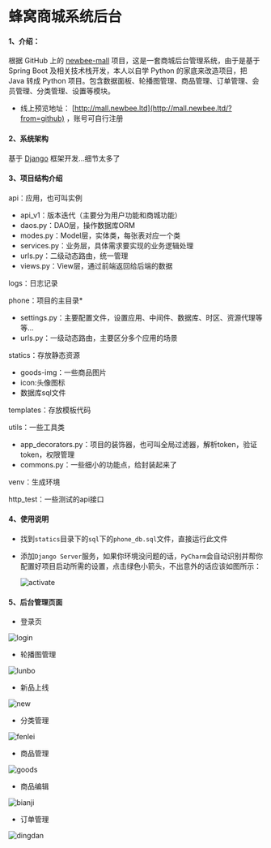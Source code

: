 # 蜂窝商城系统后台

#### 1、介绍：

根据 GitHub 上的 [newbee-mall](https://github.com/newbee-ltd/newbee-mall) 项目，这是一套商城后台管理系统，由于是基于 Spring Boot 及相关技术栈开发，本人以自学 Python 的家底来改造项目，把 Java 转成 Python 项目。包含数据面板、轮播图管理、商品管理、订单管理、会员管理、分类管理、设置等模块。 

- 线上预览地址： [http://mall.newbee.ltd](http://mall.newbee.ltd/?from=github) ，账号可自行注册

#### 2、系统架构

基于 [Django](http://www.djangoproject.com/) 框架开发...细节太多了

#### 3、项目结构介绍

api：应用，也可叫实例

- api_v1：版本迭代（主要分为用户功能和商城功能）
- daos.py：DAO层，操作数据库ORM
- modes.py：Model层，实体类，每张表对应一个类
- services.py：业务层，具体需求要实现的业务逻辑处理
- urls.py：二级动态路由，统一管理
- views.py：View层，通过前端返回给后端的数据

logs：日志记录

phone：项目的主目录*

- settings.py：主要配置文件，设置应用、中间件、数据库、时区、资源代理等等...
- urls.py：一级动态路由，主要区分多个应用的场景

statics：存放静态资源

- goods-img：一些商品图片
- icon:头像图标
- 数据库sql文件

templates：存放模板代码

utils：一些工具类

- app_decorators.py：项目的装饰器，也可叫全局过滤器，解析token，验证token，权限管理
- commons.py：一些细小的功能点，给封装起来了

venv：生成环境

http_test：一些测试的api接口

#### 4、使用说明

- 找到`statics`目录下的`sql`下的`phone_db.sql`文件，直接运行此文件

- 添加`Django Server`服务，如果你环境没问题的话，`PyCharm`会自动识别并帮你配置好项目启动所需的设置，点击绿色小箭头，不出意外的话应该如图所示：

  <img src="https://www.llhnp.com/usr/images/phone3_server/phone3_serever_activate.png" alt="activate"  />

#### 5、后台管理页面

- 登录页


![login](https://camo.githubusercontent.com/76ec819cb2f490a2f5e4d853f16a1c0f4c4159f8fa8bcbf2d66dcf89c5deac5d/68747470733a2f2f6e65776265652d6d616c6c2e6f73732d636e2d6265696a696e672e616c6979756e63732e636f6d2f706f737465722f70726f647563742f6d616e6167652d6c6f67696e2e706e67)

- 轮播图管理

![lunbo](https://camo.githubusercontent.com/0293cb48b52de4329a75ea83f0959c1644ccd1092a2b4884954b92aa207f4fd2/68747470733a2f2f6e65776265652d6d616c6c2e6f73732d636e2d6265696a696e672e616c6979756e63732e636f6d2f706f737465722f70726f647563742f6d616e6167652d6361726f7573656c2d323032332e706e67)

- 新品上线

![new](https://camo.githubusercontent.com/c124cae1d676821373ecb105cb7d690971ec7ebfa21b5b4d739b4f1ff7e6e8aa/68747470733a2f2f6e65776265652d6d616c6c2e6f73732d636e2d6265696a696e672e616c6979756e63732e636f6d2f706f737465722f70726f647563742f6d616e6167652d696e6465782d636f6e6669672d323032332e706e67)

- 分类管理

![fenlei](https://camo.githubusercontent.com/36c73a3f18c089ba8e6d7a0d5bc8cdb59caa2c732abf617ec612dc6dd2e9b18b/68747470733a2f2f6e65776265652d6d616c6c2e6f73732d636e2d6265696a696e672e616c6979756e63732e636f6d2f706f737465722f70726f647563742f6d616e6167652d63617465676f72792e706e67)

- 商品管理

![goods](https://camo.githubusercontent.com/9ef577a98bc68bc824ae3f466d89e364259a0cfd7bd28272d987a9b93795e2a8/68747470733a2f2f6e65776265652d6d616c6c2e6f73732d636e2d6265696a696e672e616c6979756e63732e636f6d2f706f737465722f70726f647563742f6d616e6167652d676f6f64732d323032332e706e67)

- 商品编辑

![bianji](https://camo.githubusercontent.com/5bdc0f6cface8a77d3c65caca783e9976417b1a63cf57fcb0dd3e564fcb2b096/68747470733a2f2f6e65776265652d6d616c6c2e6f73732d636e2d6265696a696e672e616c6979756e63732e636f6d2f706f737465722f70726f647563742f676f6f64732d656469742d323032332e706e67)

- 订单管理

![dingdan](https://camo.githubusercontent.com/14e8d00ed1bd3402e08f2d12adbddf69e1307d006441030b395301b6aad7d212/68747470733a2f2f6e65776265652d6d616c6c2e6f73732d636e2d6265696a696e672e616c6979756e63732e636f6d2f706f737465722f70726f647563742f6d616e6167652d6f726465722d323032332e706e67)